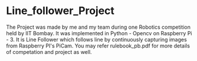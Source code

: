# Line_follower_Project
The Project was made by me and my team during one Robotics competition held by IIT Bombay.
It was implemented in Python - Opencv on Raspberry Pi - 3. It is Line Follower which follows line by continuously capturing images from Raspberry PI's PiCam.
You may refer rulebook_pb.pdf for more details of competation and project as well.
